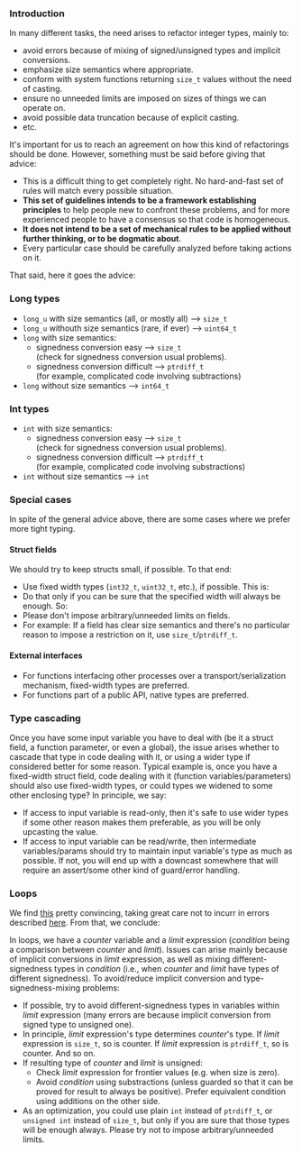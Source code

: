 ### Introduction
In many different tasks, the need arises to refactor integer types, mainly to:
- avoid errors because of mixing of signed/unsigned types and implicit conversions.
- emphasize size semantics where appropriate.
- conform with system functions returning `size_t` values without the need of casting. 
- ensure no unneeded limits are imposed on sizes of things we can operate on.
- avoid possible data truncation because of explicit casting.
- etc.

It's important for us to reach an agreement on how this kind of refactorings should be done.
However, something must be said before giving that advice: 

- This is a difficult thing to get completely right. No hard-and-fast set of rules will match every possible situation.
- **This set of guidelines intends to be a framework establishing principles** to help people new to confront these problems, and for more experienced people to have a consensus so that code is homogeneous. 
- **It does not intend to be a set of mechanical rules to be applied without further thinking, or to be dogmatic about**.
- Every particular case should be carefully analyzed before taking actions on it.

That said, here it goes the advice:

### Long types
- `long_u` with size semantics (all, or mostly all) --> `size_t`
- `long_u` withouth size semantics (rare, if ever) --> `uint64_t`
- `long` with size semantics:
    * signedness conversion easy --> `size_t` <br/>
       (check for signedness conversion usual problems).
    * signedness conversion difficult --> `ptrdiff_t`  <br/>
       (for example, complicated code involving subtractions)
- `long` without size semantics --> `int64_t`

### Int types
- `int` with size semantics:
    * signedness conversion easy --> `size_t` <br/>
       (check for signedness conversion usual problems).
    * signedness conversion difficult --> `ptrdiff_t` <br/>
       (for example, complicated code involving substractions) 
- `int` without size semantics --> `int`

### Special cases
In spite of the general advice above, there are some cases where we prefer more tight typing.

#### Struct fields
We should try to keep structs small, if possible. To that end:
- Use fixed width types (`int32_t`, `uint32_t`, etc.), if possible. This is:
- Do that only if you can be sure that the specified width will always be enough. So:
- Please don't impose arbitrary/unneeded limits on fields. 
- For example: If a field has clear size semantics and there's no particular reason to impose a restriction on it, use `size_t`/`ptrdiff_t`.

#### External interfaces
- For functions interfacing other processes over a transport/serialization mechanism, fixed-width types are preferred.
- For functions part of a public API, native types are preferred.

### Type cascading
Once you have some input variable you have to deal with (be it a struct field, a function parameter, or even a global), the issue arises whether to cascade that type in code dealing with it, or using a wider type if considered better for some reason. Typical example is, once you have a fixed-width struct field, code dealing with it (function variables/parameters) should also use fixed-width types, or could types we widened to some other enclosing type? In principle, we say:
- If access to input variable is read-only, then it's safe to use wider types if some other reason makes them preferable, as you will be only upcasting the value.
- If access to input variable can be read/write, then intermediate variables/params should try to maintain input variable's type as much as possible. If not, you will end up with a downcast somewhere that will require an assert/some other kind of guard/error handling.

### Loops
We find [this](http://gustedt.wordpress.com/2013/07/15/a-praise-of-size_t-and-other-unsigned-types/) pretty convincing, taking great care not to incurr in errors described [here](http://www.eschertech.com/articles/items/art100407.html). From that, we conclude:

In loops, we have a *counter* variable and a *limit* expression (*condition* being a comparison between *counter* and *limit*). Issues can arise mainly because of implicit conversions in *limit* expression, as well as mixing different-signedness types in *condition* (i.e., when *counter* and *limit* have types of different signedness). To avoid/reduce implicit conversion and type-signedness-mixing problems:

- If possible, try to avoid different-signedness types in variables within *limit* expression (many errors are because implicit conversion from signed type to unsigned one).
- In principle, *limit* expression's type determines *counter*'s type. If *limit* expression is `size_t`, so is counter. If *limit* expression is `ptrdiff_t`, so is counter. And so on.
- If resulting type of *counter* and *limit* is unsigned:
    * Check *limit* expression  for frontier values (e.g. when size is zero).
    * Avoid *condition* using substractions (unless guarded so that it can be proved for result to always be positive). Prefer equivalent condition using additions on the other side.
- As an optimization, you could use plain `int` instead of `ptrdiff_t`, or `unsigned int` instead of `size_t`, but only if you are sure that those types will be enough always. Please try not to impose arbitrary/unneeded limits.